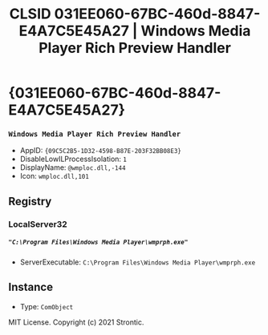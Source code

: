﻿---
title: "CLSID 031EE060-67BC-460d-8847-E4A7C5E45A27 | Windows Media Player Rich Preview Handler"
excerpt: What is COM-Object CLSID 031EE060-67BC-460d-8847-E4A7C5E45A27?
---

# {031EE060-67BC-460d-8847-E4A7C5E45A27}

### `Windows Media Player Rich Preview Handler`
* AppID: `{09C5C2B5-1D32-4598-B87E-203F32BB08E3}`
* DisableLowILProcessIsolation: `1`
* DisplayName: `@wmploc.dll,-144`
* Icon: `wmploc.dll,101`

## Registry


### LocalServer32

##### `"C:\Program Files\Windows Media Player\wmprph.exe"`
* ServerExecutable: `C:\Program Files\Windows Media Player\wmprph.exe`

## Instance

* Type: `ComObject`

MIT License. Copyright (c) 2021 Strontic.


